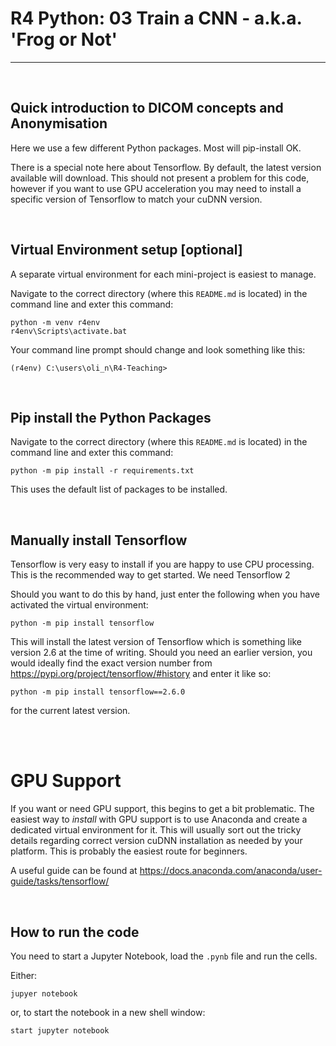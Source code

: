 # R4 Python: 03 Train a CNN - a.k.a. 'Frog or Not'
_____________________________________________

<br>

## Quick introduction to DICOM concepts and Anonymisation

Here we use a few different Python packages.  Most will pip-install OK.

There is a special note here about Tensorflow.  By default, the latest version available will download.  This should not present a problem for this code,
however if you want to use GPU acceleration you may need to install a specific version of Tensorflow to match your cuDNN version.


<br>

## Virtual Environment setup [optional]

A separate virtual environment for each mini-project is easiest to manage.

Navigate to the correct directory (where this `README.md` is located) in the command line and exter this command:

```
python -m venv r4env
r4env\Scripts\activate.bat
```

Your command line prompt should change and look something like this:

```
(r4env) C:\users\oli_n\R4-Teaching>
```

<br>

## Pip install the Python Packages

Navigate to the correct directory (where this `README.md` is located) in the command line and exter this command:

```
python -m pip install -r requirements.txt
```

This uses the default list of packages to be installed.


<br>

## Manually install Tensorflow

Tensorflow is very easy to install if you are happy to use CPU processing.  This is the recommended way to get started.  We need Tensorflow 2

Should you want to do this by hand, just enter the following when you have activated the virtual environment:

```
python -m pip install tensorflow
```

This will install the latest version of Tensorflow which is something like version 2.6 at the time of writing.  Should you need an earlier version, you would ideally find the exact version number from https://pypi.org/project/tensorflow/#history and enter it like so:

```
python -m pip install tensorflow==2.6.0
```
    
for the current latest version.

<br><br>

GPU Support
===========

If you want or need GPU support, this begins to get a bit problematic.  The easiest way to _install_ with GPU support is to use Anaconda
and create a dedicated virtual environment for it.  This will usually sort out the tricky details regarding correct version cuDNN installation
as needed by your platform.  This is probably the easiest route for beginners.

A useful guide can be found at https://docs.anaconda.com/anaconda/user-guide/tasks/tensorflow/

<br>

## How to run the code

You need to start a Jupyter Notebook, load the `.pynb` file and run the cells.

Either:

```
jupyer notebook
```

or, to start the notebook in a new shell window:

```
start jupyter notebook
```


